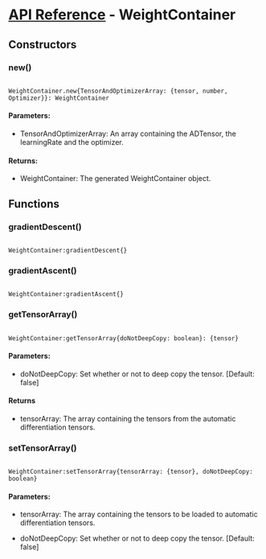 # [API Reference](../API.md) - WeightContainer

## Constructors

### new()

```

WeightContainer.new{TensorAndOptimizerArray: {tensor, number, Optimizer}}: WeightContainer

```

#### Parameters:

* TensorAndOptimizerArray: An array containing the ADTensor, the learningRate and the optimizer.

#### Returns:

* WeightContainer: The generated WeightContainer object.

## Functions

### gradientDescent()

```

WeightContainer:gradientDescent{}

```

### gradientAscent()

```

WeightContainer:gradientAscent{}

```

### getTensorArray()

```

WeightContainer:getTensorArray{doNotDeepCopy: boolean}: {tensor}

```

#### Parameters:

* doNotDeepCopy: Set whether or not to deep copy the tensor. [Default: false]

#### Returns

* tensorArray: The array containing the tensors from the automatic differentiation tensors.

### setTensorArray()

```

WeightContainer:setTensorArray{tensorArray: {tensor}, doNotDeepCopy: boolean}

```

#### Parameters:

* tensorArray: The array containing the tensors to be loaded to automatic differentiation tensors.

* doNotDeepCopy: Set whether or not to deep copy the tensor. [Default: false]